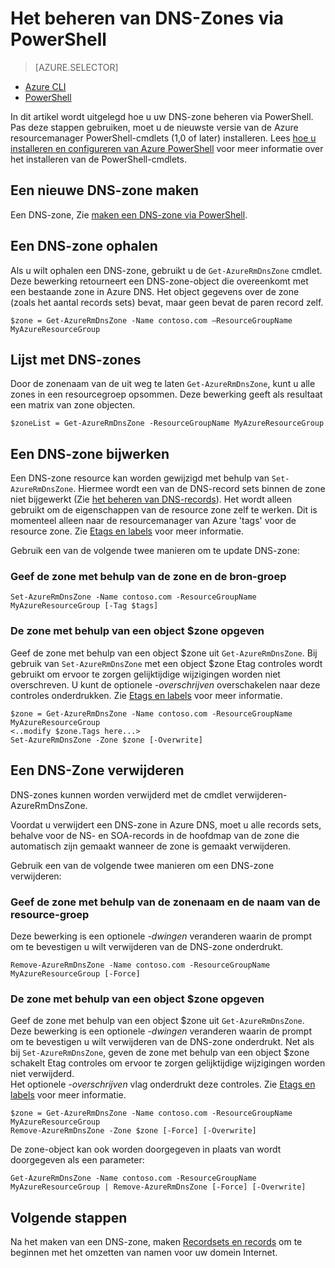 <properties
   pageTitle="Beheren van DNS-zones via PowerShell | Microsoft Azure"
   description="U kunt DNS-zones via Azure Powershell beheren. Hoe bijwerken, verwijderen en DNS-zones op Azure DNS maken"
   services="dns"
   documentationCenter="na"
   authors="sdwheeler"
   manager="carmonm"
   editor=""/>

<tags
   ms.service="dns"
   ms.devlang="na"
   ms.topic="article"
   ms.tgt_pltfrm="na"
   ms.workload="infrastructure-services"
   ms.date="08/16/2016"
   ms.author="sewhee"/>

# <a name="how-to-manage-dns-zones-using-powershell"></a>Het beheren van DNS-Zones via PowerShell

> [AZURE.SELECTOR]
- [Azure CLI](dns-operations-dnszones-cli.md)
- [PowerShell](dns-operations-dnszones.md)



In dit artikel wordt uitgelegd hoe u uw DNS-zone beheren via PowerShell. Pas deze stappen gebruiken, moet u de nieuwste versie van de Azure resourcemanager PowerShell-cmdlets (1,0 of later) installeren. Lees [hoe u installeren en configureren van Azure PowerShell](../powershell-install-configure.md) voor meer informatie over het installeren van de PowerShell-cmdlets.


## <a name="create-a-new-dns-zone"></a>Een nieuwe DNS-zone maken

Een DNS-zone, Zie [maken een DNS-zone via PowerShell](dns-getstarted-create-dnszone.md).

## <a name="get-a-dns-zone"></a>Een DNS-zone ophalen

Als u wilt ophalen een DNS-zone, gebruikt u de `Get-AzureRmDnsZone` cmdlet. Deze bewerking retourneert een DNS-zone-object die overeenkomt met een bestaande zone in Azure DNS. Het object gegevens over de zone (zoals het aantal records sets) bevat, maar geen bevat de paren record zelf.

    $zone = Get-AzureRmDnsZone -Name contoso.com –ResourceGroupName MyAzureResourceGroup

## <a name="list-dns-zones"></a>Lijst met DNS-zones

Door de zonenaam van de uit weg te laten `Get-AzureRmDnsZone`, kunt u alle zones in een resourcegroep opsommen. Deze bewerking geeft als resultaat een matrix van zone objecten.

    $zoneList = Get-AzureRmDnsZone -ResourceGroupName MyAzureResourceGroup

## <a name="update-a-dns-zone"></a>Een DNS-zone bijwerken

Een DNS-zone resource kan worden gewijzigd met behulp van `Set-AzureRmDnsZone`. Hiermee wordt een van de DNS-record sets binnen de zone niet bijgewerkt (Zie [het beheren van DNS-records](dns-operations-recordsets.md)). Het wordt alleen gebruikt om de eigenschappen van de resource zone zelf te werken. Dit is momenteel alleen naar de resourcemanager van Azure 'tags' voor de resource zone. Zie [Etags en labels](dns-getstarted-create-dnszone.md#Etags-and-tags) voor meer informatie.

Gebruik een van de volgende twee manieren om te update DNS-zone:

### <a name="specify-the-zone-using-the-zone-name-and-resource-group"></a>Geef de zone met behulp van de zone en de bron-groep

    Set-AzureRmDnsZone -Name contoso.com -ResourceGroupName MyAzureResourceGroup [-Tag $tags]

### <a name="specify-the-zone-using-a-zone-object"></a>De zone met behulp van een object $zone opgeven

Geef de zone met behulp van een object $zone uit `Get-AzureRmDnsZone`. Bij gebruik van `Set-AzureRmDnsZone` met een object $zone Etag controles wordt gebruikt om ervoor te zorgen gelijktijdige wijzigingen worden niet overschreven. U kunt de optionele *-overschrijven* overschakelen naar deze controles onderdrukken. Zie [Etags en labels](dns-getstarted-create-dnszone.md#Etags-and-tags) voor meer informatie.


    $zone = Get-AzureRmDnsZone -Name contoso.com -ResourceGroupName MyAzureResourceGroup
    <..modify $zone.Tags here...>
    Set-AzureRmDnsZone -Zone $zone [-Overwrite]


## <a name="delete-a-dns-zone"></a>Een DNS-Zone verwijderen

DNS-zones kunnen worden verwijderd met de cmdlet verwijderen-AzureRmDnsZone.

Voordat u verwijdert een DNS-zone in Azure DNS, moet u alle records sets, behalve voor de NS- en SOA-records in de hoofdmap van de zone die automatisch zijn gemaakt wanneer de zone is gemaakt verwijderen.

Gebruik een van de volgende twee manieren om een DNS-zone verwijderen:

### <a name="specify-the-zone-using-the-zone-name-and-resource-group-name"></a>Geef de zone met behulp van de zonenaam en de naam van de resource-groep

Deze bewerking is een optionele *-dwingen* veranderen waarin de prompt om te bevestigen u wilt verwijderen van de DNS-zone onderdrukt.

    Remove-AzureRmDnsZone -Name contoso.com -ResourceGroupName MyAzureResourceGroup [-Force]

### <a name="specify-the-zone-using-a-zone-object"></a>De zone met behulp van een object $zone opgeven

Geef de zone met behulp van een object $zone uit `Get-AzureRmDnsZone`. Deze bewerking is een optionele *-dwingen* veranderen waarin de prompt om te bevestigen u wilt verwijderen van de DNS-zone onderdrukt. Net als bij `Set-AzureRmDnsZone`, geven de zone met behulp van een object $zone schakelt Etag controles om ervoor te zorgen gelijktijdige wijzigingen worden niet verwijderd. <BR>
Het optionele *-overschrijven* vlag onderdrukt deze controles. Zie [Etags en labels](dns-getstarted-create-dnszone.md#Etags-and-tags) voor meer informatie.

    $zone = Get-AzureRmDnsZone -Name contoso.com -ResourceGroupName MyAzureResourceGroup
    Remove-AzureRmDnsZone -Zone $zone [-Force] [-Overwrite]



De zone-object kan ook worden doorgegeven in plaats van wordt doorgegeven als een parameter:

    Get-AzureRmDnsZone -Name contoso.com -ResourceGroupName MyAzureResourceGroup | Remove-AzureRmDnsZone [-Force] [-Overwrite]

## <a name="next-steps"></a>Volgende stappen

Na het maken van een DNS-zone, maken [Recordsets en records](dns-getstarted-create-recordset.md) om te beginnen met het omzetten van namen voor uw domein Internet.